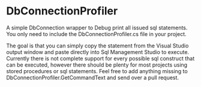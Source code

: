 DbConnectionProfiler
====================

A simple DbConnection wrapper to Debug print all issued sql statements. You only
need to include the DbConnectionProfiler.cs file in your project.

The goal is that you can simply copy the statement from the Visual Studio
output window and paste directly into Sql Management Studio to execute. Currently
there is not complete support for every possible sql construct that can be
executed, however there should be plenty for most projects using stored procedures
or sql statements. Feel free to add anything missing to DbConnectionProfiler.GetCommandText
and send over a pull request.
